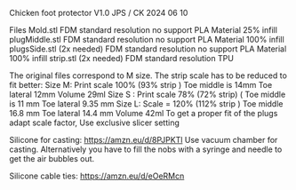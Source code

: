 Chicken foot protector									V1.0 JPS / CK 2024 06 10

Files 
Mold.stl FDM standard resolution no support PLA Material 25% infill
plugMiddle.stl   FDM standard resolution no support PLA Material 100% infill	
plugsSide.stl (2x needed) FDM standard resolution no support PLA Material 100% infill
strip.stl (2x needed)  FDM standard resolution TPU 

The original files correspond to M size. The strip scale has to be reduced to fit  better: 
Size M:  Print scale  100%  (93% strip )   Toe middle is 14mm      Toe lateral 12mm   		Volume 29ml
Size S :   Print scale  78%  (72% strip)    ( Toe middle is 11 mm      Toe lateral 9.35 mm
Size L:    Scale = 120%  (112% strip )  Toe middle 16.8 mm      Toe lateral 14.4 mm             	Volume   42ml
To get a proper fit of the plugs adapt scale factor, Use exclusive slicer setting

Silicone for casting:
https://amzn.eu/d/8PJPKTl 
Use vacuum chamber for casting. Alternatively you have to fill the nobs  with a syringe and needle to get the air bubbles out.

Silicone cable ties:
https://amzn.eu/d/eOeRMcn
